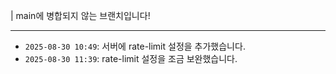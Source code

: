 | main에 병합되지 않는 브랜치입니다!

---

-   `2025-08-30 10:49`: 서버에 rate-limit 설정을 추가했습니다.
-   `2025-08-30 11:39`: rate-limit 설정을 조금 보완했습니다.
